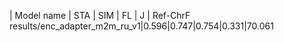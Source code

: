 | Model name | STA | SIM | FL | J | Ref-ChrF
results/enc_adapter_m2m_ru_v1|0.596|0.747|0.754|0.331|70.061
